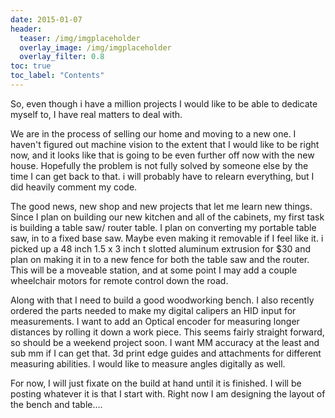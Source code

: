 ```yaml
---
date: 2015-01-07
header:
  teaser: /img/imgplaceholder
  overlay_image: /img/imgplaceholder
  overlay_filter: 0.8
toc: true
toc_label: "Contents"
--- 
```

So, even though i have a million projects I would like to be able to dedicate
myself to, I have real matters to deal with.

We are in the process of selling our home and moving to a new one. I haven't
figured out machine vision to the extent that I would like to be right now,
and it looks like that is going to be even further off now with the new house.
Hopefully the problem is not fully solved by someone else by the time I can
get back to that. i will probably have to relearn everything, but I did
heavily comment my code.

The good news, new shop and new projects that let me learn new things. Since I
plan on building our new kitchen and all of the cabinets, my first task is
building a table saw/ router table. I plan on converting my portable table
saw, in to a fixed base saw. Maybe even making it removable if I feel like it.
i picked up a 48 inch 1.5 x 3 inch t slotted aluminum extrusion for $30 and
plan on making it in to a new fence for both the table saw and the router.
This will be a moveable station, and at some point I may add a couple
wheelchair motors for remote control down the road.

Along with that I need to build a good woodworking bench. I also recently
ordered the parts needed to make my digital calipers an HID input for
measurements. I want to add an Optical encoder for measuring longer distances
by rolling it down a work piece. This seems fairly straight forward, so should
be a weekend project soon. I want MM accuracy at the least and sub mm if I can
get that. 3d print edge guides and attachments for different measuring
abilities. I would like to measure angles digitally as well.

For now, I will just fixate on the build at hand until it is finished. I will
be posting whatever it is that I start with. Right now I am designing the
layout of the bench and table....

